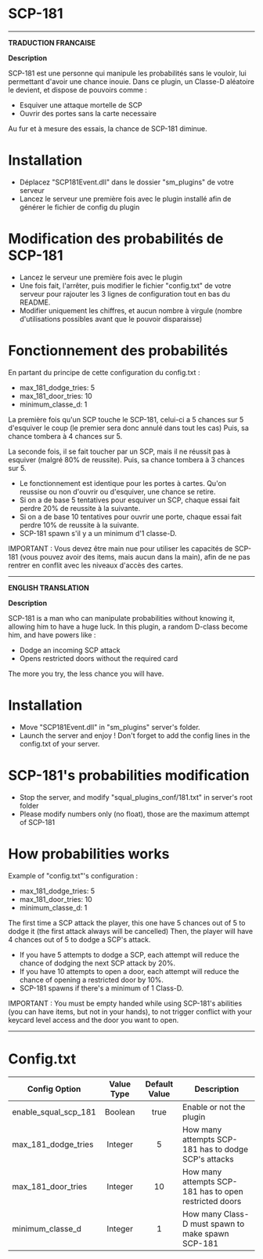 ﻿# SCP-181

-----------------

**TRADUCTION FRANCAISE**

**Description**

SCP-181 est une personne qui manipule les probabilités sans le vouloir, lui permettant d'avoir une chance inouie.
Dans ce plugin, un Classe-D aléatoire le devient, et dispose de pouvoirs comme :

- Esquiver une attaque mortelle de SCP
- Ouvrir des portes sans la carte necessaire

Au fur et à mesure des essais, la chance de SCP-181 diminue.

# Installation

- Déplacez "SCP181Event.dll" dans le dossier "sm_plugins" de votre serveur
- Lancez le serveur une première fois avec le plugin installé afin de générer le fichier de config du plugin


# Modification des probabilités de SCP-181

- Lancez le serveur une première fois avec le plugin
- Une fois fait, l'arrêter, puis modifier le fichier "config.txt" de votre serveur pour rajouter les 3 lignes de configuration tout en bas du README.
- Modifier uniquement les chiffres, et aucun nombre à virgule (nombre d'utilisations possibles avant que le pouvoir disparaisse)


# Fonctionnement des probabilités

En partant du principe de cette configuration du config.txt :
- max_181_dodge_tries: 5
- max_181_door_tries: 10
- minimum_classe_d: 1

La première fois qu'un SCP touche le SCP-181, celui-ci a 5 chances sur 5 d'esquiver le coup (le premier sera donc annulé dans tout les cas)
Puis, sa chance tombera à 4 chances sur 5.

La seconde fois, il se fait toucher par un SCP, mais il ne réussit pas à esquiver (malgré 80% de reussite).
Puis, sa chance tombera à 3 chances sur 5.

- Le fonctionnement est identique pour les portes à cartes. Qu'on reussise ou non d'ouvrir ou d'esquiver, une chance se retire.
- Si on a de base 5 tentatives pour esquiver un SCP, chaque essai fait perdre 20% de reussite à la suivante.
- Si on a de base 10 tentatives pour ouvrir une porte, chaque essai fait perdre 10% de reussite à la suivante.
- SCP-181 spawn s'il y a un minimum d'1 classe-D.

IMPORTANT : Vous devez être main nue pour utiliser les capacités de SCP-181 (vous pouvez avoir des items, mais aucun dans la main), afin de ne pas rentrer en conflit avec les niveaux d'accès des cartes.

-----------------

**ENGLISH TRANSLATION**

**Description**

SCP-181 is a man who can manipulate probabilities without knowing it, allowing him to have a huge luck.
In this plugin, a random D-class become him, and have powers like :

- Dodge an incoming SCP attack
- Opens restricted doors without the required card

The more you try, the less chance you will have.

# Installation

- Move "SCP181Event.dll" in "sm_plugins" server's folder.
- Launch the server and enjoy ! Don't forget to add the config lines in the config.txt of your server.


# SCP-181's probabilities modification

- Stop the server, and modify "squal_plugins_conf/181.txt" in server's root folder
- Please modify numbers only (no float), those are the maximum attempt of SCP-181


# How probabilities works

Example of "config.txt"'s configuration :
- max_181_dodge_tries: 5
- max_181_door_tries: 10
- minimum_classe_d: 1

The first time a SCP attack the player, this one have 5 chances out of 5 to dodge it (the first attack always will be cancelled)
Then, the player will have 4 chances out of 5 to dodge a SCP's attack.


- If you have 5 attempts to dodge a SCP, each attempt will reduce the chance of dodging the next SCP attack by 20%.
- If you have 10 attempts to open a door, each attempt will reduce the chance of opening a restricted door by 10%.
- SCP-181 spawns if there's a minimum of 1 Class-D.

IMPORTANT : You must be empty handed while using SCP-181's abilities (you can have items, but not in your hands), to not trigger conflict with your keycard level access and the door you want to open.

-----------------

# Config.txt

Config Option | Value Type | Default Value | Description
--- | :---: | :---: | ---
enable_squal_scp_181 | Boolean | true | Enable or not the plugin
max_181_dodge_tries | Integer | 5 | How many attempts SCP-181 has to dodge SCP's attacks
max_181_door_tries | Integer | 10 | How many attempts SCP-181 has to open restricted doors
minimum_classe_d | Integer | 1 | How many Class-D must spawn to make spawn SCP-181
